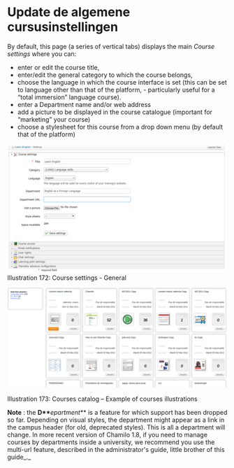 # Update de algemene cursusinstellingen

By default, this page \(a series of vertical tabs\) displays the main _Course settings_ where you can:

* enter or edit the course title,
* enter/edit the general category to which the course belongs,
* choose the language in which the course interface is set \(this can be set to language other than that of the platform, - particularly useful for a “total immersion” language course\).
* enter a Department name and/or web address
* add a picture to be displayed in the course catalogue \(important for “marketing” your course\)
* choose a stylesheet for this course from a drop down menu \(by default that of the platform\)

![](../../.gitbook/assets/images241%20%283%29.png)Illustration 172: Course settings - General

![](../../.gitbook/assets/images242%20%283%29.png)

Illustration 173: Courses catalog – Example of courses illustrations

**Note** : the **D\*\***_epartment_\*\* is a feature for which support has been dropped so far. Depending on visual styles, the department might appear as a link in the campus header \(for old, deprecated styles\). This is all a department will change. In more recent version of Chamilo 1.8, if you need to manage courses by departments inside a university, we recommend you use the multi-url feature, described in the administrator's guide, little brother of this guide_._

